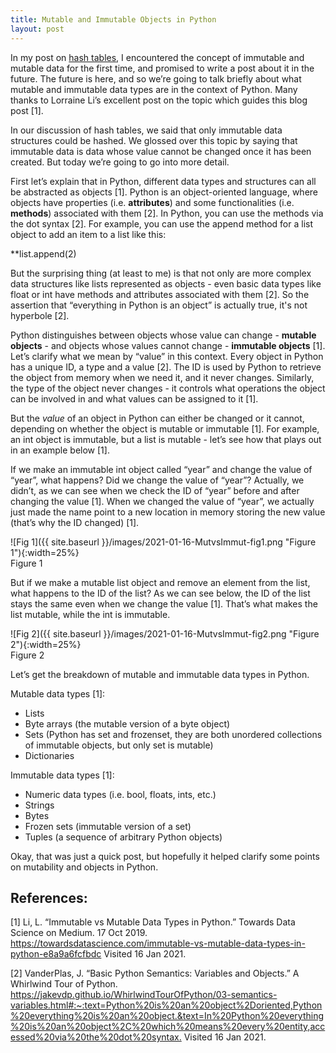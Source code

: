 ```yaml
---
title: Mutable and Immutable Objects in Python
layout: post
---
```


In my post on [hash tables](https://sassafras13.github.io/HashTables/), I encountered the concept of immutable and mutable data for the first time, and promised to write a post about it in the future. The future is here, and so we’re going to talk briefly about what mutable and immutable data types are in the context of Python. Many thanks to Lorraine Li’s excellent post on the topic which guides this blog post [1].

In our discussion of hash tables, we said that only immutable data structures could be hashed. We glossed over this topic by saying that immutable data is data whose value cannot be changed once it has been created. But today we’re going to go into more detail. 

First let’s explain that in Python, different data types and structures can all be abstracted as objects [1]. Python is an object-oriented language, where objects have properties (i.e. **attributes**) and some functionalities (i.e. **methods**) associated with them [2]. In Python, you can use the methods via the dot syntax [2]. For example, you can use the append method for a list object to add an item to a list like this: 

**list.append(2)

But the surprising thing (at least to me) is that not only are more complex data structures like lists represented as objects - even basic data types like float or int have methods and attributes associated with them [2]. So the assertion that “everything in Python is an object” is actually true, it's not hyperbole [2]. 

Python distinguishes between objects whose value can change - **mutable objects** - and objects whose values cannot change - **immutable objects** [1]. Let’s clarify what we mean by “value” in this context. Every object in Python has a unique ID, a type and a value [2]. The ID is used by Python to retrieve the object from memory when we need it, and it never changes. Similarly, the type of the object never changes - it controls what operations the object can be involved in and what values can be assigned to it [1]. 

But the _value_ of an object in Python can either be changed or it cannot, depending on whether the object is mutable or immutable [1]. For example, an int object is immutable, but a list is mutable - let’s see how that plays out in an example below [1]. 

If we make an immutable int object called “year” and change the value of “year”, what happens? Did we change the value of “year”? Actually, we didn’t, as we can see when we check the ID of “year” before and after changing the value [1]. When we changed the value of “year”, we actually just made the name point to a new location in memory storing the new value (that’s why the ID changed) [1]. 

![Fig 1]({{ site.baseurl }}/images/2021-01-16-MutvsImmut-fig1.png "Figure 1"){:width=25%}       
Figure 1 

But if we make a mutable list object and remove an element from the list, what happens to the ID of the list? As we can see below, the ID of the list stays the same even when we change the value [1]. That’s what makes the list mutable, while the int is immutable. 

![Fig 2]({{ site.baseurl }}/images/2021-01-16-MutvsImmut-fig2.png "Figure 2"){:width=25%}       
Figure 2

Let’s get the breakdown of mutable and immutable data types in Python. 

Mutable data types [1]: 
* Lists    
* Byte arrays (the mutable version of a byte object)    
* Sets (Python has set and frozenset, they are both unordered collections of immutable objects, but only set is mutable)    
* Dictionaries    

Immutable data types [1]:
* Numeric data types (i.e. bool, floats, ints, etc.)
* Strings    
* Bytes    
* Frozen sets (immutable version of a set)        
* Tuples (a sequence of arbitrary Python objects)    

Okay, that was just a quick post, but hopefully it helped clarify some points on mutability and objects in Python. 

## References: 

[1] Li, L. “Immutable vs Mutable Data Types in Python.” Towards Data Science on Medium. 17 Oct 2019. <https://towardsdatascience.com/immutable-vs-mutable-data-types-in-python-e8a9a6fcfbdc> Visited 16 Jan 2021. 

[2] VanderPlas, J. “Basic Python Semantics: Variables and Objects.” A Whirlwind Tour of Python. <https://jakevdp.github.io/WhirlwindTourOfPython/03-semantics-variables.html#:~:text=Python%20is%20an%20object%2Doriented,Python%20everything%20is%20an%20object.&text=In%20Python%20everything%20is%20an%20object%2C%20which%20means%20every%20entity,accessed%20via%20the%20dot%20syntax.> Visited 16 Jan 2021. 
